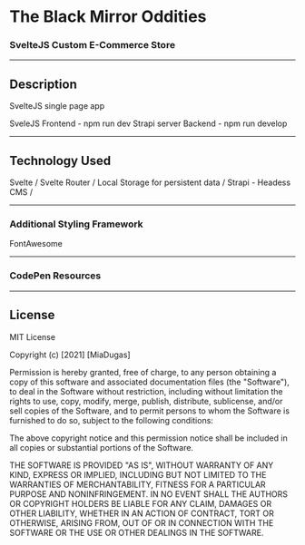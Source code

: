 # The Black Mirror Oddities 
### SvelteJS Custom E-Commerce Store

<hr>

## Description
SvelteJS single page app

SveleJS Frontend - npm run dev
Strapi server Backend - npm run develop
<hr>

<!-- ![Main View](https://github.com/miadugas/color-tuner/blob/main/color-tuner.png) -->

## Technology Used
Svelte / Svelte Router / Local Storage for persistent data / Strapi - Headess CMS / 

<hr>

### Additional Styling Framework
FontAwesome

<hr>

### CodePen Resources



<hr>

## License

MIT License

Copyright (c) [2021] [MiaDugas]

Permission is hereby granted, free of charge, to any person obtaining a copy
of this software and associated documentation files (the "Software"), to deal
in the Software without restriction, including without limitation the rights
to use, copy, modify, merge, publish, distribute, sublicense, and/or sell
copies of the Software, and to permit persons to whom the Software is
furnished to do so, subject to the following conditions:

The above copyright notice and this permission notice shall be included in all
copies or substantial portions of the Software.

THE SOFTWARE IS PROVIDED "AS IS", WITHOUT WARRANTY OF ANY KIND, EXPRESS OR
IMPLIED, INCLUDING BUT NOT LIMITED TO THE WARRANTIES OF MERCHANTABILITY,
FITNESS FOR A PARTICULAR PURPOSE AND NONINFRINGEMENT. IN NO EVENT SHALL THE
AUTHORS OR COPYRIGHT HOLDERS BE LIABLE FOR ANY CLAIM, DAMAGES OR OTHER
LIABILITY, WHETHER IN AN ACTION OF CONTRACT, TORT OR OTHERWISE, ARISING FROM,
OUT OF OR IN CONNECTION WITH THE SOFTWARE OR THE USE OR OTHER DEALINGS IN THE
SOFTWARE.

